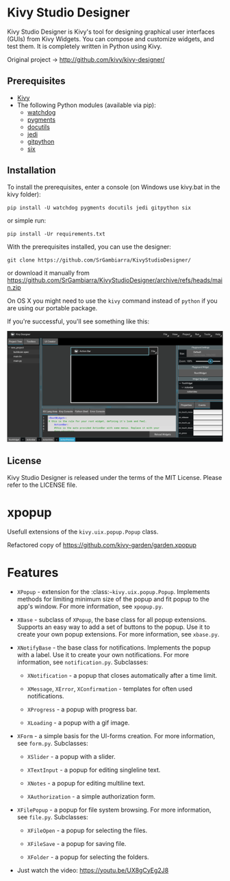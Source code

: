 Kivy Studio Designer
=============

Kivy Studio Designer is Kivy's tool for designing graphical user interfaces
(GUIs) from Kivy Widgets. You can compose and customize widgets, and
test them. It is completely written in Python using Kivy.

Original project -> http://github.com/kivy/kivy-designer/

Prerequisites
-------------

- [Kivy](https://kivy.org/doc/stable/gettingstarted/installation.html)
- The following Python modules (available via pip):
    - [watchdog](https://pythonhosted.org/watchdog/)
    - [pygments](http://pygments.org/)
    - [docutils](http://docutils.sourceforge.net/)
    - [jedi](http://jedi.jedidjah.ch/en/latest/)
    - [gitpython](http://gitpython.readthedocs.org)
    - [six](https://pythonhosted.org/six/)

Installation
------------

To install the prerequisites, enter a console (on Windows use kivy.bat in the kivy folder):

    pip install -U watchdog pygments docutils jedi gitpython six

or simple run:

    pip install -Ur requirements.txt

With the prerequisites installed, you can use the designer:

    git clone https://github.com/SrGambiarra/KivyStudioDesigner/

or download it manually from https://github.com/SrGambiarra/KivyStudioDesigner/archive/refs/heads/main.zip

On OS X you might need to use the `kivy` command instead of `python` if you are using our portable package.

If you're successful, you'll see something like this:

![ScreenShot](kivy_designer.png)

License
-------

Kivy Studio Designer is released under the terms of the MIT License. Please refer to the
LICENSE file.

# xpopup
Usefull extensions of the `kivy.uix.popup.Popup` class.

Refactored copy of https://github.com/kivy-garden/garden.xpopup

Features
========

* `XPopup` - extension for the :class:`~kivy.uix.popup.Popup`. Implements methods
  for limiting minimum size of the popup and fit popup to the app's window.
  For more information, see `xpopup.py`.

* `XBase` - subclass of `XPopup`, the base class for all popup extensions.
  Supports an easy way to add a set of buttons to the popup. Use it to create
  your own popup extensions. For more information, see `xbase.py`.

* `XNotifyBase` - the base class for notifications. Implements the popup with a
  label. Use it to create your own notifications. For more information, see
  `notification.py`. Subclasses: 

    - `XNotification` - a popup that closes automatically after a time limit.

    - `XMessage`, `XError`, `XConfirmation` - templates for often used notifications.

    - `XProgress` - a popup with progress bar.
    
    - `XLoading` - a popup with a gif image.

* `XForm` - a simple basis for the UI-forms creation. For more information,
  see `form.py`. Subclasses:

    - `XSlider` - a popup with a slider.

    - `XTextInput` - a popup for editing singleline text.
    
    - `XNotes` - a popup for editing multiline text.

    - `XAuthorization` - a simple authorization form.

* `XFilePopup` - a popup for file system browsing. For more information,
  see `file.py`. Subclasses:

    - `XFileOpen` - a popup for selecting the files.
    
    - `XFileSave` - a popup for saving file. 
    
    - `XFolder` - a popup for selecting the folders.

* Just watch the video: https://youtu.be/UX8gCyEg2J8
